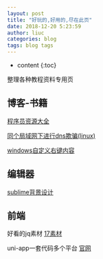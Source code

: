 ```yaml
---
layout: post
title: "好玩的,好用的,尽在此页"
date: 2018-12-20 5:23:59
author: liuc
categories: blog
tags: blog tags
---
```


* content
{:toc}

整理各种教程资料专用页








## 博客-书籍

[程序员资源大全](https://blog.csdn.net/xishining/article/details/80851421)

[同个局域网下进行dns欺骗(linux)](https://blog.csdn.net/qq_42383069/article/details/84495607)

[windows自定义右键内容](https://blog.csdn.net/Sweeneyzuo/article/details/84704088)

## 编辑器

[sublime背景设计](http://tmtheme-editor.herokuapp.com/#!/editor/local/undefined)

## 前端

好看的jq素材 [17素材](http://www.17sucai.com/)

uni-app一套代码多个平台 [官网](https://uniapp.dcloud.io/)

